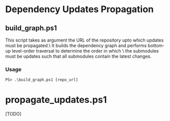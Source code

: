 # Dependency Updates Propagation

## build_graph.ps1

This script takes as argument the URL of the repository upto which updates must be propagated.\\
It builds the dependency graph and performs bottom-up level-order traversal to determine the order in which \\
the submodules must be updates such that all submodules contain the latest changes.

### Usage

```
PS> .\build_graph.ps1 [repo_url]
```
# propagate_updates.ps1

[TODO]


